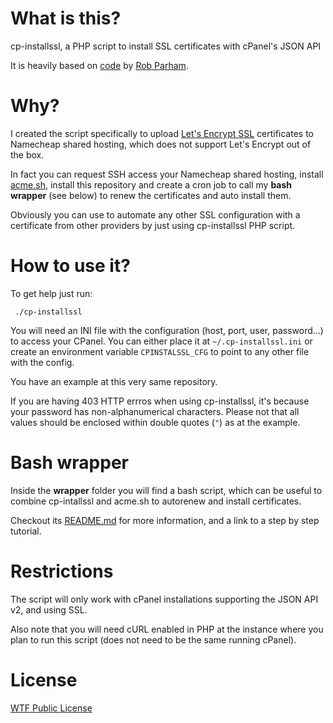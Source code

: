 # What is this?

cp-installssl, a PHP script to install SSL certificates with cPanel's JSON API

It is heavily based on [code](https://geneticcoder.blogspot.com.es/2014/07/using-cpanels-json-api-with-php-curl-to.html) by [Rob Parham](https://plus.google.com/118182322818308613582).

# Why? 

I created the script specifically to upload [Let's Encrypt SSL](https://letsencrypt.org/) certificates to Namecheap shared hosting, which does not support Let's Encrypt out of the box.

In fact you can request SSH access your Namecheap shared hosting, install [acme.sh](https://github.com/Neilpang/acme.sh), install this repository and create a cron job to call my **bash wrapper** (see below) to renew the certificates and auto install them.

Obviously you can use to automate any other SSL configuration with a certificate from other providers by just using cp-installssl PHP script.

# How to use it?

To get help just run:
```
 ./cp-installssl
```
You will need an INI file with the configuration (host, port, user, password...) to access your CPanel. You can either place it at `~/.cp-installssl.ini` or create an environment variable `CPINSTALSSL_CFG` to point to any other file with the config.

You have an example at this very same repository.

If you are having 403 HTTP errros when using cp-installssl, it's because your password has non-alphanumerical characters. Please not that all values should be enclosed within double quotes (`"`) as at the example.

# Bash wrapper

Inside the **wrapper** folder you will find a bash script, which can be useful to combine cp-intallssl and acme.sh to autorenew and install certificates.

Checkout its [README.md](wrapper/README.md) for more information, and a link to a step by step tutorial.

# Restrictions

The script will only work with cPanel installations supporting the JSON API v2, and using SSL.

Also note that you will need cURL enabled in PHP at the instance where you plan to run this script (does not need to be the same running cPanel).

# License

[WTF Public License](http://www.wtfpl.net/)
